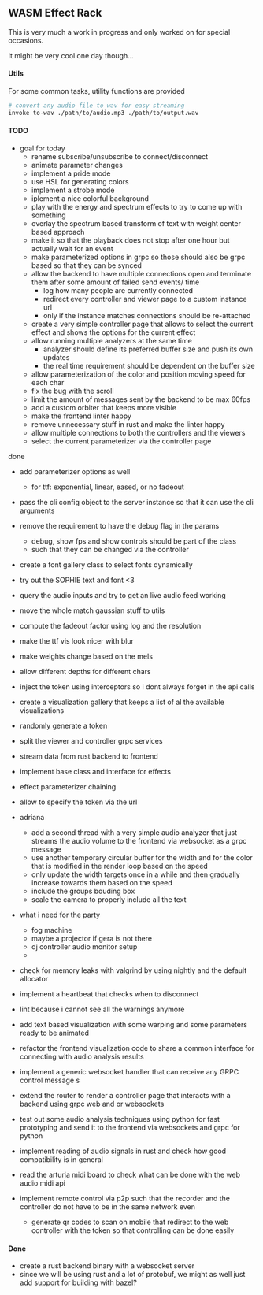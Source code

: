 ## WASM Effect Rack

This is very much a work in progress and only worked on for special occasions.

It might be very cool one day though...

#### Utils

For some common tasks, utility functions are provided

```bash
# convert any audio file to wav for easy streaming
invoke to-wav ./path/to/audio.mp3 ./path/to/output.wav
```

#### TODO

- goal for today
  - rename subscribe/unsubscribe to connect/disconnect
  - animate parameter changes
  - implement a pride mode
  - use HSL for generating colors
  - implement a strobe mode
  - iplement a nice colorful background
  - play with the energy and spectrum effects to try to come up with something
  - overlay the spectrum based transform of text with weight center based approach
  - make it so that the playback does not stop after one hour but actually wait for an event
  - make parameterized options in grpc so those should also be grpc based so that they can be synced
  - allow the backend to have multiple connections open and terminate them after some amount of failed send events/ time
    - log how many people are currently connected
    - redirect every controller and viewer page to a custom instance url
    - only if the instance matches connections should be re-attached
  - create a very simple controller page that allows to select the current effect and shows the options for the current effect
  - allow running multiple analyzers at the same time
    - analyzer should define its preferred buffer size and push its own updates
    - the real time requirement should be dependent on the buffer size
  - allow parameterization of the color and position moving speed for each char
  - fix the bug with the scroll
  - limit the amount of messages sent by the backend to be max 60fps
  - add a custom orbiter that keeps more visible
  - make the frontend linter happy
  - remove unnecessary stuff in rust and make the linter happy
  - allow multiple connections to both the controllers and the viewers
  - select the current parameterizer via the controller page

done

  - add parameterizer options as well
    - for ttf: exponential, linear, eased, or no fadeout
- pass the cli config object to the server instance so that it can use the cli arguments
- remove the requirement to have the debug flag in the params
  - debug, show fps and show controls should be part of the class
  - such that they can be changed via the controller
- create a font gallery class to select fonts dynamically
- try out the SOPHIE text and font <3
- query the audio inputs and try to get an live audio feed working
- move the whole match gaussian stuff to utils
- compute the fadeout factor using log and the resolution
- make the ttf vis look nicer with blur
- make weights change based on the mels
- allow different depths for different chars
- inject the token using interceptors so i dont always forget in the api calls
- create a visualization gallery that keeps a list of al the available visualizations
- randomly generate a token
- split the viewer and controller grpc services
- stream data from rust backend to frontend
- implement base class and interface for effects
- effect parameterizer chaining
- allow to specify the token via the url

- adriana

  - add a second thread with a very simple audio analyzer that just streams the audio volume to the frontend via websocket as a grpc message
  - use another temporary circular buffer for the width and for the color that is modified in the render loop based on the speed
  - only update the width targets once in a while and then gradually increase towards them based on the speed
  - include the groups bouding box
  - scale the camera to properly include all the text

- what i need for the party

  - fog machine
  - maybe a projector if gera is not there
  - dj controller audio monitor setup
  -

- check for memory leaks with valgrind by using nightly and the default allocator
- implement a heartbeat that checks when to disconnect
- lint because i cannot see all the warnings anymore
- add text based visualization with some warping and some parameters ready to be animated
- refactor the frontend visualization code to share a common interface for connecting with audio analysis results
- implement a generic websocket handler that can receive any GRPC control message s
- extend the router to render a controller page that interacts with a backend using grpc web and or websockets
- test out some audio analysis techniques using python for fast prototyping and send it to the frontend via websockets and grpc for python
- implement reading of audio signals in rust and check how good compatibility is in general
- read the arturia midi board to check what can be done with the web audio midi api
- implement remote control via p2p such that the recorder and the controller do not have to be in the same network even
  - generate qr codes to scan on mobile that redirect to the web controller with the token so that controlling can be done easily

#### Done

- create a rust backend binary with a websocket server
- since we will be using rust and a lot of protobuf, we might as well just add support for building with bazel?
